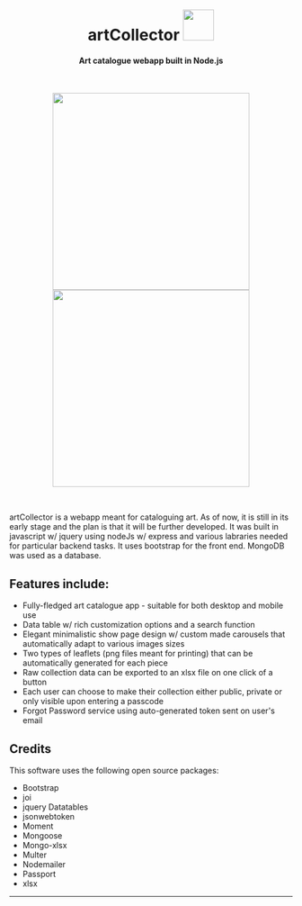
<h1 align="center">
  artCollector <img width="55px" src="https://res.cloudinary.com/dtjtqp7r1/image/upload/v1704544814/artCollector/app_images/Projekt_bez_nazwy-removebg-preview_2_g6mg0s.png" />
  <br>
</h1>

<h4 align="center">Art catalogue webapp built in Node.js</h4>
<br>
<p align="center">
  <img height="350px" src="https://res.cloudinary.com/dtjtqp7r1/image/upload/v1714001420/artCollector/app_images/wrfubqkk6hujvyhqarkb.gif" />
  <img height="350px" src="https://res.cloudinary.com/dtjtqp7r1/image/upload/v1714051761/artCollector/app_images/dit3f3jvcqgv6vkiygxi.gif"/>
</p>

<br> 

artCollector is a webapp meant for cataloguing art. As of now, it is still in its early stage and the plan is that it will be further developed.
It was built in javascript w/ jquery using nodeJs w/ express and various labraries needed for particular backend tasks. It uses bootstrap for the front end. 
MongoDB was used as a database. 


## Features include:

* Fully-fledged art catalogue app - suitable for both desktop and mobile use
* Data table w/ rich customization options and a search function
* Elegant minimalistic show page design w/ custom made carousels that automatically adapt to various images sizes
* Two types of leaflets (png files meant for printing) that can be automatically generated for each piece
* Raw collection data can be exported to an xlsx file on one click of a button
* Each user can choose to make their collection either public, private or only visible upon entering a passcode
* Forgot Password service using auto-generated token sent on user's email

## Credits

This software uses the following open source packages:

- Bootstrap
- joi
- jquery Datatables
- jsonwebtoken
- Moment
- Mongoose
- Mongo-xlsx
- Multer
- Nodemailer
- Passport
- xlsx


---
